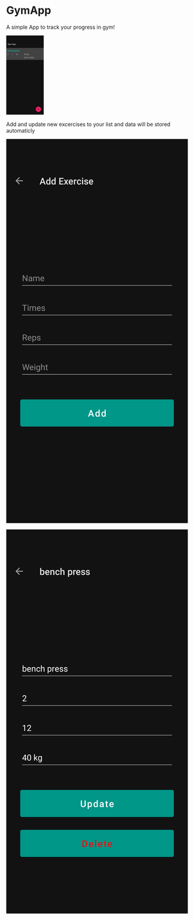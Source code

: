 # GymApp

A simple App to track your progress in gym!

<img src="app/for_git/main.png" alt="app picture" style="width:100px;"/>

Add and update new excercises to your list and data will be stored automaticly

![app picture](app/for_git/add.png)

![app picture](app/for_git/update_delete.png)

